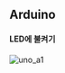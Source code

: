 ## Arduino
#### LED에 불켜기
![uno_a1](https://user-images.githubusercontent.com/95560792/199016095-88afb358-40d3-4cae-a95f-3bd42fa9505b.png)
